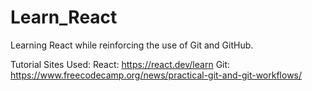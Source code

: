 # Learn_React
Learning React while reinforcing the use of Git and GitHub.

Tutorial Sites Used:
React: https://react.dev/learn
Git:   https://www.freecodecamp.org/news/practical-git-and-git-workflows/


